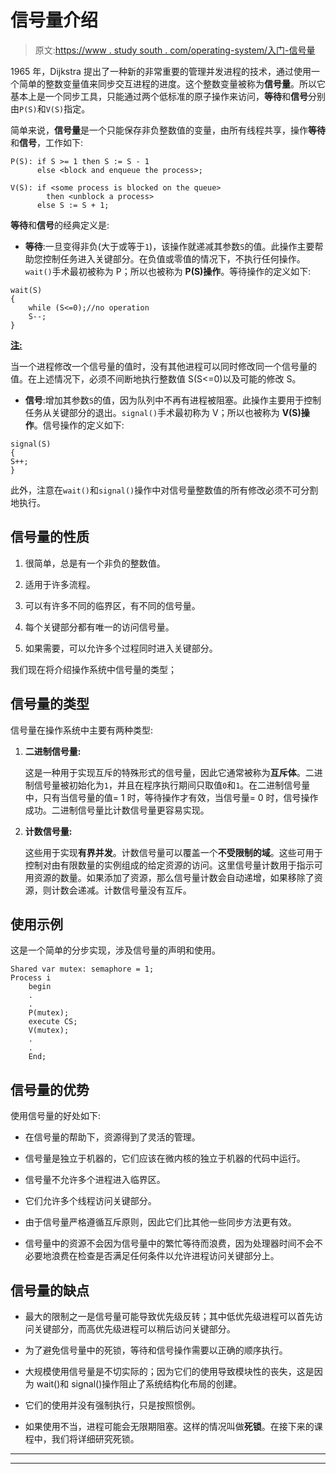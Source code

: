 # 信号量介绍

> 原文:[https://www . study south . com/operating-system/入门-信号量](https://www.studytonight.com/operating-system/introduction-to-semaphores)

1965 年，Dijkstra 提出了一种新的非常重要的管理并发进程的技术，通过使用一个简单的整数变量值来同步交互进程的进度。这个整数变量被称为**信号量**。所以它基本上是一个同步工具，只能通过两个低标准的原子操作来访问，**等待**和**信号**分别由`P(S)`和`V(S)`指定。

简单来说，**信号量**是一个只能保存非负整数值的变量，由所有线程共享，操作**等待**和**信号**，工作如下:

```
P(S): if S >= 1 then S := S - 1
      else <block and enqueue the process>;

V(S): if <some process is blocked on the queue>
        then <unblock a process>
      else S := S + 1;
```

**等待**和**信号**的经典定义是:

*   **等待**:一旦变得非负(大于或等于`1`)，该操作就递减其参数`S`的值。此操作主要帮助您控制任务进入关键部分。在负值或零值的情况下，不执行任何操作。`wait()`手术最初被称为 P；所以也被称为 **P(S)操作**。等待操作的定义如下:

```
wait(S)
{ 
    while (S<=0);//no operation
    S--;
}
```

<u>**注:**</u>

当一个进程修改一个信号量的值时，没有其他进程可以同时修改同一个信号量的值。在上述情况下，必须不间断地执行整数值 S(S<=0)以及可能的修改 S。

*   **信号**:增加其参数`S`的值，因为队列中不再有进程被阻塞。此操作主要用于控制任务从关键部分的退出。`signal()`手术最初称为 V；所以也被称为 **V(S)操作**。信号操作的定义如下:

```
signal(S)
{
S++;
}
```

此外，注意在`wait()`和`signal()`操作中对信号量整数值的所有修改必须不可分割地执行。

## 信号量的性质

1.  很简单，总是有一个非负的整数值。

2.  适用于许多流程。

3.  可以有许多不同的临界区，有不同的信号量。

4.  每个关键部分都有唯一的访问信号量。

5.  如果需要，可以允许多个过程同时进入关键部分。

我们现在将介绍操作系统中信号量的类型；

## 信号量的类型

信号量在操作系统中主要有两种类型:

1.  **二进制信号量:**

    这是一种用于实现互斥的特殊形式的信号量，因此它通常被称为**互斥体**。二进制信号量被初始化为`1`，并且在程序执行期间只取值`0`和`1`。在二进制信号量中，只有当信号量的值= 1 时，等待操作才有效，当信号量= 0 时，信号操作成功。二进制信号量比计数信号量更容易实现。

2.  **计数信号量:**

    这些用于实现**有界并发**。计数信号量可以覆盖一个**不受限制的域**。这些可用于控制对由有限数量的实例组成的给定资源的访问。这里信号量计数用于指示可用资源的数量。如果添加了资源，那么信号量计数会自动递增，如果移除了资源，则计数会递减。计数信号量没有互斥。

## 使用示例

这是一个简单的分步实现，涉及信号量的声明和使用。

```
Shared var mutex: semaphore = 1;
Process i
    begin
    .
    .
    P(mutex);
    execute CS;
    V(mutex);
    .
    .
    End;
```

## 信号量的优势

使用信号量的好处如下:

*   在信号量的帮助下，资源得到了灵活的管理。

*   信号量是独立于机器的，它们应该在微内核的独立于机器的代码中运行。

*   信号量不允许多个进程进入临界区。

*   它们允许多个线程访问关键部分。

*   由于信号量严格遵循互斥原则，因此它们比其他一些同步方法更有效。

*   信号量中的资源不会因为信号量中的繁忙等待而浪费，因为处理器时间不会不必要地浪费在检查是否满足任何条件以允许进程访问关键部分上。

## 信号量的缺点

*   最大的限制之一是信号量可能导致优先级反转；其中低优先级进程可以首先访问关键部分，而高优先级进程可以稍后访问关键部分。

*   为了避免信号量中的死锁，等待和信号操作需要以正确的顺序执行。

*   大规模使用信号量是不切实际的；因为它们的使用导致模块性的丧失，这是因为 wait()和 signal()操作阻止了系统结构化布局的创建。

*   它们的使用并没有强制执行，只是按照惯例。

*   如果使用不当，进程可能会无限期阻塞。这样的情况叫做**死锁**。在接下来的课程中，我们将详细研究死锁。

* * *

* * *